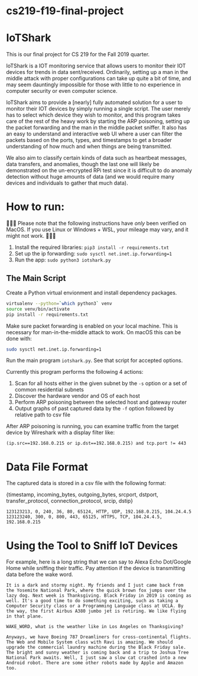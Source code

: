 # cs219-f19-final-project
# IoTShark

This is our final project for CS 219 for the Fall 2019 quarter. 

IoTShark is a IOT monitoring service that allows users to monitor their IOT devices for trends in data sent/received.
Ordinarily, setting up a man in the middle attack with proper configurations can take up quite a bit of time, and 
may seem dauntingly impossible for those with little to no experience in computer security or even computer science.

IoTShark aims to provide a [nearly] fully automated solution for a user to monitor their IOT devices by simply running 
a single script. The user merely has to select which device they wish to monitor, and this program takes care of the 
rest of the heavy work by starting the ARP poisoning, setting up the packet forwarding and the man in the middle 
packet sniffer. It also has an easy to understand and interactive web UI where a user can filter the packets based on 
the ports, types, and timestamps to get a broader understanding of how much and when things are being transmitted.

We also aim to classify certain kinds of data such as heartbeat messages, data transfers, and anomalies, though the 
last one will likely be demonstrated on the un-encrypted RPi test since it is difficult to do anomaly detection without
huge amounts of data (and we would require many devices and individuals to gather that much data). 

# How to run:

🚨🚨🚨 Please note that the following instructions have *only* been verified on MacOS. If you use Linux or Windows + WSL, your mileage may vary, and it might not work. 🚨🚨🚨

1. Install the required libraries: `pip3 install -r requirements.txt`
2. Set up the ip forwarding: `sudo sysctl net.inet.ip.forwarding=1`
3. Run the app: `sudo python3 iotshark.py`

## The Main Script
Create a Python virtual envionment and install dependency packages.

```sh
virtualenv --python=`which python3` venv
source venv/bin/activate
pip install -r requirements.txt
```

Make sure packet forwarding is enabled on your local machine. This is necessary for man-in-the-middle attack to work. On macOS this can be done with:

```sh
sudo sysctl net.inet.ip.forwarding=1
```

Run the main program `iotshark.py`. See that script for accepted options.

Currently this program performs the following 4 actions:
1. Scan for all hosts either in the given subnet by the `-s` option or a set of common residential subnets
2. Discover the hardware vendor and OS of each host
3. Perform ARP poisoning between the selected host and gateway router
4. Output graphs of past captured data by the `-f` option followed by relative path to csv file

After ARP poisoning is running, you can examine traffic from the target device by Wireshark with a display filter like: 

```
(ip.src==192.168.0.215 or ip.dst==192.168.0.215) and tcp.port != 443
```

# Data File Format

The captured data is stored in a csv file with the following format:

{timestamp, incoming_bytes, outgoing_bytes, srcport, dstport, transfer_protocol, connection_protocol, srcip, dstip}

``` CSV
123123213, 0, 240, 36, 80, 65124, HTTP, UDP, 192.168.0.215, 104.24.4.5
123123240, 300, 0, 800, 443, 65125, HTTPS, TCP, 104.24.4.5, 192.168.0.215
```

# Using the Tool to Sniff IoT Devices

For example, here is a long string that we can say to Alexa Echo Dot/Google Home while sniffing their traffic. Pay attention if the device is transmitting data before the wake word.

```
It is a dark and stormy night. My friends and I just came back from the Yosemite National Park, where the quick brown fox jumps over the lazy dog. Next week is Thanksgiving. Black Friday in 2019 is coming as well. It's a good time to do something exciting, such as taking a Computer Security class or a Programming Language class at UCLA. By the way, the first Airbus A380 jumbo jet is retiring. We like flying in that plane.

WAKE_WORD, what is the weather like in Los Angeles on Thanksgiving?

Anyways, we have Boeing 787 Dreamliners for cross-continental flights. The Web and Mobile System class with Ravi is amazing. We should upgrade the commercial laundry machine during the Black Friday sale. The bright and sunny weather is coming back and a trip to Joshua Tree National Park awaits. Well, I just saw a slow cat crashed into a new Android robot. There are some other robots made by Apple and Amazon too.
```
